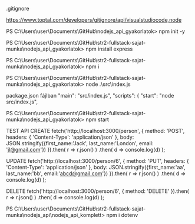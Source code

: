 .gitignore

https://www.toptal.com/developers/gitignore/api/visualstudiocode,node

PS C:\Users\user\Documents\GitHub\nodejs_api_gyakorlatok> npm init -y

PS C:\Users\user\Documents\GitHub\str2-fullstack-sajat-munka\nodejs_api_gyakorlatok> npm install express 

PS C:\Users\user\Documents\GitHub\str2-fullstack-sajat-munka\nodejs_api_gyakorlatok> npm i

PS C:\Users\user\Documents\GitHub\str2-fullstack-sajat-munka\nodejs_api_gyakorlatok> node .\src\index.js 

package.json fájlban
 "main": "src/index.js",
  "scripts": {
    "start": "node src/index.js",


PS C:\Users\user\Documents\GitHub\str2-fullstack-sajat-munka\nodejs_api_gyakorlatok> npm start

TEST API
CREATE
fetch('http://localhost:3000/person', {
    method: 'POST',
    headers: {
        'Content-Type': 'application/json'
    },
    body: JSON.stringify({first_name:'Jack', last_name:'London', email: 'jl@gmail.com'})
}).then( r => r.json() )
.then( d => console.log(d) );

UPDATE
fetch('http://localhost:3000/person/6', {
    method: 'PUT',
    headers: {
        'Content-Type': 'application/json'
    },
    body: JSON.stringify({first_name:'aa', last_name:'bb', email:'abcd@gmail.com'})
}).then( r => r.json() )
.then( d => console.log(d) );

DELETE
fetch('http://localhost:3000/person/6', {
    method: 'DELETE'
}).then( r => r.json() )
.then( d => console.log(d) );



PS C:\Users\user\Documents\GitHub\str2-fullstack-sajat-munka\nodejs_api\nodejs_api_komplett> npm i dotenv
